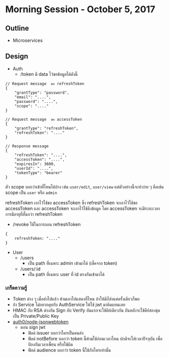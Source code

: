 # Morning Session - October 5, 2017
## Outline
* Microservices

## Design
* Auth
  * /token มี data ไว้ขอข้อมูลได้ดังนี้
```
// Request message  ขอ refreshToken
{
    "grantType": "password",
    "email": "....",
    "password": "....",
    "scope": "...."
}

// Request message  ขอ accessToken
{
    "grantType": "refreshToken",
    "refreshToken": "...."
}

// Response message
{
    "refreshToken": "....",
    "accessToken": "....",
    "expiresIn": 3600,
    "userId": "....",
    "tokenType": "bearer"
}
```

ตัว scope บอกว่าเข้าที่ไหนได้บ้าง เช่น ``user/edit``, ``user/view`` แต่ตัวอย่างนี้จะทำง่าย ๆ คือเช่น scope เป็น ``user`` หรือ ``admin``

refreshToken เอาไว้ใช้ขอ accessToken ซึ่ง refreshToken จะเอาไว้ใช้ขอ accessToken และ accessToken จะเอาไว้ใช้ดึงข้อมูล โดย accessToken จะมีระยะเวลาการมีอายุที่สั้นกว่า refreshToken

  * /revoke ใช้ในการถอน refreshToken

```
{
    refreshToken: "...."
}
```

* User
  * /users
    * เป็น path ที่เฉพาะ admin เข้ามาได้ (เช็คจาก token)
  * /users/:id
    * เป็น path ที่เฉพาะ user ที่ id ตรงกันเข้ามาได้

### เกร็ดความรู้
* Token ต่าง ๆ เมื่อส่งไปแล้ว ห้ามเอาไปแสดงที่ไหน ถ้าให้ดีก็ส่งแค่ครั้งเดียวก็พอ
* ถ้า Service ไม่อยากคุยกับ AuthService ให้ใช้ jwt มาคิดแทนเลย
* HMAC กับ RSA ต่างกัน Sign กับ Verify อันแรกจะใช้คีย์เดียวกัน อันหลังจะใช้คีย์สองชุดเป็น Private/Public Key
* [auth0/node-jsonwebtoken](https://github.com/auth0/node-jsonwebtoken)
  * ตอน sign jwt
    * ฟิลด์ issuer บอกว่าใครเป็นคนส่ง
    * ฟิลด์ notBefore บอกว่า token นี้ห้ามใช้ก่อนเวลาไหน ปกติจะใส่เวลาปัจจุบัน เพื่อป้องกันเวลาเพี้ยน หรือใช้ผิด
    * ฟิลด์ audience บอกว่า token นี้ใช้กับใครเท่านั้น